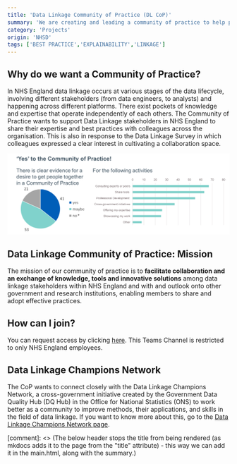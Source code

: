 ```yaml
---
title: 'Data Linkage Community of Practice (DL CoP)'
summary: 'We are creating and leading a community of practice to help people do the best linkage they can, with support from the data linkage team, but also from fellow analysts who are actively working on data linkage.'
category: 'Projects'
origin: 'NHSD'
tags: ['BEST PRACTICE','EXPLAINABILITY','LINKAGE']
---
```


## Why do we want a Community of Practice?
In NHS England data linkage occurs at various stages of the data lifecycle, involving different stakeholders (from data engineers, to analysts) and happening across different platforms. There exist pockets of knowledge and expertise that operate independently of each others.
The Community of Practice wants to support Data Linkage stakeholders in NHS England to share their expertise and best practices with colleagues across the organisation. 
This is also in response to the Data Linkage Survey in which colleagues expressed a clear interest in cultivating a collaboration space.

![Results from the Data Linkage Survey Community of Practice question, 41 people said they want a COP, 21 said no and 53 said maybe. On the right is a bar graph of the different activities wanted in the COP: Consulting experts or peers, Share tools, Professional Development, Cross-government initiatives, Offering my expertise, Showcasing my work, and Other.](../../../images/copdl.png)

## Data Linkage Community of Practice: Mission
The mission of our community of practice is to **facilitate collaboration and an exchange of knowledge, tools and innovative solutions** among data linkage stakeholders within NHS England and with and outlook onto other government and research institutions, enabling members to share and adopt effective practices. 

## How can I join?
You can request access by clicking [here](https://teams.microsoft.com/l/team/19%3A7AGd-QLqWT3CEPP2MGz_Zf7o4_aWQvIK2DoqjJm6L-01%40thread.tacv2/conversations?groupId=4fc6024c-60fe-4723-8aff-3d139f37b1ef&tenantId=37c354b2-85b0-47f5-b222-07b48d774ee3).
This Teams Channel is restricted to only NHS England employees.

## Data Linkage Champions Network
The CoP wants to connect closely with the Data Linkage Champions Network, a cross-government initiative created by the Government Data Quality Hub (DQ Hub) in the Office for National Statistics (ONS) to work better as a community to improve methods, their applications, and skills in the field of data linkage.
If you want to know more about this, go to the [Data Linkage Champions Network page](https://analysisfunction.civilservice.gov.uk/support/data-linkage/data-linkage-champion-network/).

[comment]: <> (The below header stops the title from being rendered (as mkdocs adds it to the page from the "title" attribute) - this way we can add it in the main.html, along with the summary.)
#
